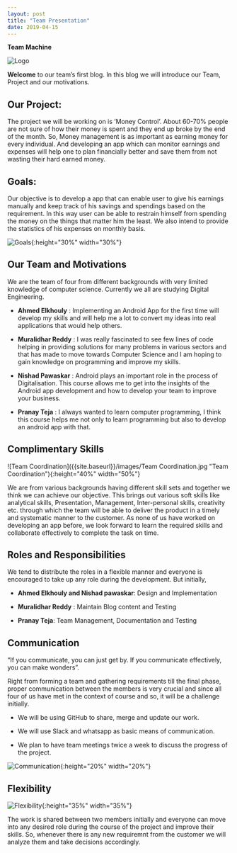 ```yaml
---
layout: post
title: "Team Presentation"
date: 2019-04-15
---
```


**Team Machine**

![Logo]({{site.baseurl}}/images/Logo.jpg "Team Logo")


**Welcome** to our team’s first blog. In this blog we will introduce our Team, Project and our motivations.


## Our Project:

The project we will be working on is ‘Money Control’. About 60-70% people are not sure of how their money is spent and they end up broke by the end of the month. So, Money management is as important as earning money for every individual. And developing an app which can monitor earnings and expenses will help one to plan financially better and save them from not wasting their hard earned money.

## Goals:

Our objective is to develop a app that can enable user to give his earnings manually and keep track of his savings and spendings based on the requirement. In this way user can be able to restrain himself from spending the money on the things that matter him the least. We also intend to provide the statistics of his expenses on monthly basis.

![Goals]({{site.baseurl}}/images/Goals.jpg "Goals"){:height="30%" width="30%"}

## Our Team and Motivations

We are the team of four from different backgrounds with very limited knowledge of computer science. Currently we all are studying Digital Engineering.

* **Ahmed Elkhouly** : Implementing an Android App for the first time will develop my skills and will help me a lot to convert my ideas into real applications that would help others.

* **Muralidhar Reddy** : I was really fascinated to see few lines of code helping in providing solutions for many problems in various sectors and that has made to move towards Computer Science and I am hoping to gain knowledge on programming and improve my skills.

* **Nishad Pawaskar** : Android plays an important role in the process of Digitalisation. This course allows me to get into the insights of the Android app development and how to develop your team to improve your business.

* **Pranay Teja** : I always wanted to learn computer programming, I think this course helps me not only to learn programming but also to develop an android app with that.

## Complimentary Skills

![Team Coordination]({{site.baseurl}}/images/Team Coordination.jpg "Team Coordination"){:height="40%" width="50%"}

We are from various backgrounds having different skill sets and together we think we can achieve our objective. This brings out  various  soft skills like analytical skills, Presentation, Management, Inter-personal skills, creativity etc. through which the team will be able to deliver the product in a timely and systematic manner to the customer. As none of us have worked on developing an app before, we 	look forward to learn the required skills and collaborate effectively to complete the task on time.

## Roles and Responsibilities

We tend to distribute the roles in a flexible manner and everyone is encouraged to take up any role during the development. But initially,

* **Ahmed Elkhouly and Nishad pawaskar**:  Design and Implementation 

* **Muralidhar Reddy** : Maintain Blog content and Testing

* **Pranay Teja**: Team Management, Documentation and Testing

## Communication

“If you communicate, you can just get by. If you communicate effectively, you can make wonders”.

Right from forming a team and gathering requirements till the final phase, proper communication between the members is very crucial and since all four of us have met in the context of course and so, it will be a challenge initially. 

* We will be using GitHub to share, merge and update our work.

* We will use Slack and whatsapp as basic means of communication.

* We plan to have team meetings twice a week to discuss the progress of the project.

![Communication]({{site.baseurl}}/images/Communication1.jpg "Communication"){:height="20%" width="20%"}

## Flexibility

![Flexibility]({{site.baseurl}}/images/Flexibility.jpg "Flexibility"){:height="35%" width="35%"}

The work is shared between two members initially and everyone can move into any desired role during the course of the project and improve their skills. So, whenever there is any new requiremnt from the customer we will analyze them and take decisions accordingly.


